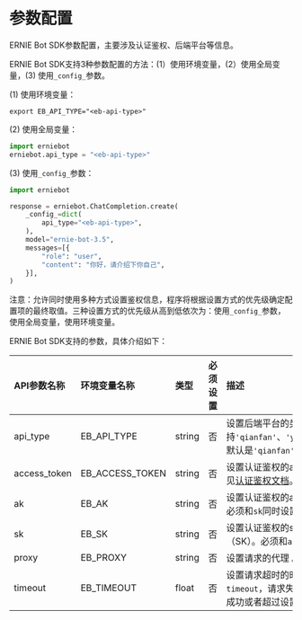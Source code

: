 # 参数配置

ERNIE Bot SDK参数配置，主要涉及认证鉴权、后端平台等信息。

ERNIE Bot SDK支持3种参数配置的方法：(1）使用环境变量，(2）使用全局变量，(3) 使用`_config_`参数。

(1) 使用环境变量：

``` {.copy}
export EB_API_TYPE="<eb-api-type>"
```

(2) 使用全局变量：

``` {.py .copy}
import erniebot
erniebot.api_type = "<eb-api-type>"
```

(3) 使用`_config_`参数：

``` {.py .copy}
import erniebot

response = erniebot.ChatCompletion.create(
    _config_=dict(
        api_type="<eb-api-type>",
    ),
    model="ernie-bot-3.5",
    messages=[{
        "role": "user",
        "content": "你好，请介绍下你自己",
    }],
)
```

注意：允许同时使用多种方式设置鉴权信息，程序将根据设置方式的优先级确定配置项的最终取值。三种设置方式的优先级从高到低依次为：使用`_config_`参数，使用全局变量，使用环境变量。

ERNIE Bot SDK支持的参数，具体介绍如下：

| API参数名称   | 环境变量名称  |  类型   |  必须设置 |  描述   |
| :---         | :----       | :----  | :---- |  :---- |
| api_type     | EB_API_TYPE | string | 否 | 设置后端平台的类型。支持`'qianfan'`、`'yinian'`和`'aistudio'`，默认是`'qianfan'`。|
| access_token | EB_ACCESS_TOKEN | string | 否 | 设置认证鉴权的access token。具体参见[认证鉴权文档](./authentication.md)。|
| ak           | EB_AK       | string | 否 | 设置认证鉴权的access key ID（AK）。必须和`sk`同时设置。 |
| sk           | EB_SK       | string | 否 | 设置认证鉴权的secret access key（SK）。必须和`ak`同时设置。 |
| proxy        | EB_PROXY    | string | 否 | 设置请求的代理 。|
| timeout      | EB_TIMEOUT  | float  | 否 | 设置请求超时的时间。如果设置了`timeout`，请求失败后会再次请求，直到成功或者超过设置的时间。|
